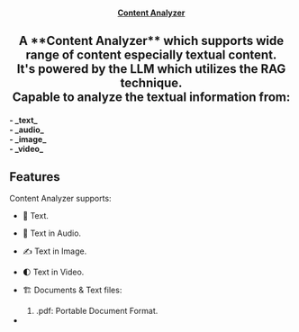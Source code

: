 <!-- <picture>
    <source media="(prefers-color-scheme: dark)" alt="Content Analyzer" srcset="" />
    <img alt="Content Analyzer" src="" />
</picture> -->

<h4 align="center">
    <a href="">Content Analyzer</a>
</h4>

<div align="center">
    <h2>
        A **Content Analyzer** which supports wide range of content especially textual content. </br>
        It's powered by the LLM which utilizes the RAG technique. </br>
        Capable to analyze the textual information from:
        <h4 align="left"> 
            - _text_ </br>
            - _audio_ </br>
            - _image_ </br>
            - _video_ </br>
        </h4>
    </h2>
</div>

## Features

Content Analyzer supports:

- 💯&nbsp;Text.
- 🎨&nbsp;Text in Audio.
- ✍️&nbsp;Text in Image.
- 🌓&nbsp;Text in Video.
- 🏗️&nbsp;Documents & Text files:
    1. .pdf: Portable Document Format.
    
- 
